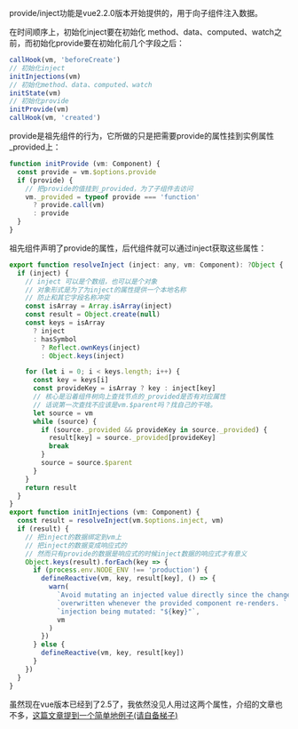 provide/inject功能是vue2.2.0版本开始提供的，用于向子组件注入数据。

在时间顺序上，初始化inject要在初始化 method、data、computed、watch之前，而初始化provide要在初始化前几个字段之后：

```javascript
callHook(vm, 'beforeCreate')
// 初始化inject
initInjections(vm)
// 初始化method、data、computed、watch
initState(vm)
// 初始化provide
initProvide(vm)
callHook(vm, 'created')
```

provide是祖先组件的行为，它所做的只是把需要provide的属性挂到实例属性_provided上：

```javascript
function initProvide (vm: Component) {
  const provide = vm.$options.provide
  if (provide) {
    // 把provide的值挂到_provided，为了子组件去访问
    vm._provided = typeof provide === 'function'
      ? provide.call(vm)
      : provide
  }
}
```

祖先组件声明了provide的属性，后代组件就可以通过inject获取这些属性：

```javascript
export function resolveInject (inject: any, vm: Component): ?Object {
  if (inject) {
    // inject 可以是个数组，也可以是个对象
    // 对象形式是为了为inject的属性提供一个本地名称
    // 防止和其它字段名称冲突
    const isArray = Array.isArray(inject)
    const result = Object.create(null)
    const keys = isArray
      ? inject
      : hasSymbol
        ? Reflect.ownKeys(inject)
        : Object.keys(inject)

    for (let i = 0; i < keys.length; i++) {
      const key = keys[i]
      const provideKey = isArray ? key : inject[key]
      // 核心是沿着组件树向上查找节点的_provided是否有对应属性
      // 话说第一次查找不应该是vm.$parent吗？找自己的干啥。
      let source = vm
      while (source) {
        if (source._provided && provideKey in source._provided) {
          result[key] = source._provided[provideKey]
          break
        }
        source = source.$parent
      }
    }
    return result
  }
}
export function initInjections (vm: Component) {
  const result = resolveInject(vm.$options.inject, vm)
  if (result) {
    // 把inject的数据绑定到vm上
    // 把inject的数据变成响应式的
    // 然而只有provide的数据是响应式的时候inject数据的响应式才有意义
    Object.keys(result).forEach(key => {
      if (process.env.NODE_ENV !== 'production') {
        defineReactive(vm, key, result[key], () => {
          warn(
            `Avoid mutating an injected value directly since the changes will be ` +
            `overwritten whenever the provided component re-renders. ` +
            `injection being mutated: "${key}"`,
            vm
          )
        })
      } else {
        defineReactive(vm, key, result[key])
      }
    })
  }
}
```

虽然现在vue版本已经到了2.5了，我依然没见人用过这两个属性，介绍的文章也不多，[这篇文章提到一个简单地例子(请自备梯子)](https://medium.com/@znck/provide-inject-in-vue-2-2-b6473a7f7816)